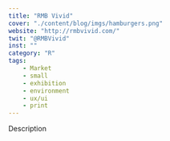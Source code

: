 ```yaml
---
title: "RMB Vivid"
cover: "./content/blog/imgs/hamburgers.png"
website: "http://rmbvivid.com/"
twit: "@RMBVivid"
inst: ""
category: "R"
tags:
    - Market
    - small
    - exhibition
    - environment
    - ux/ui
    - print
---
```


Description
